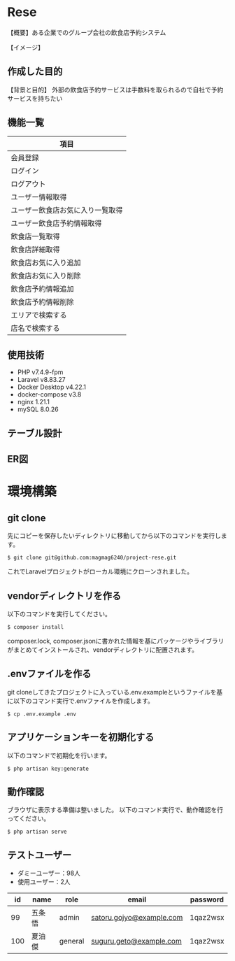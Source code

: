 # Rese

【概要】ある企業でのグループ会社の飲食店予約システム

【イメージ】




## 作成した目的
【背景と目的】 外部の飲食店予約サービスは手数料を取られるので自社で予約サービスを持ちたい

## 機能一覧

| 項目 |
| ---- |
| 会員登録 |
| ログイン |
| ログアウト |
| ユーザー情報取得 |
| ユーザー飲食店お気に入り一覧取得 |
| ユーザー飲食店予約情報取得 |
| 飲食店一覧取得 |
| 飲食店詳細取得 |
| 飲食店お気に入り追加 |
| 飲食店お気に入り削除 |
| 飲食店予約情報追加 |
| 飲食店予約情報削除 |
| エリアで検索する |
| 店名で検索する |

## 使用技術
* PHP v7.4.9-fpm
* Laravel v8.83.27
* Docker Desktop v4.22.1
* docker-compose v3.8
* nginx 1.21.1
* mySQL 8.0.26

## テーブル設計




## ER図



# 環境構築

## git clone

先にコピーを保存したいディレクトリに移動してから以下のコマンドを実行します。

`$ git clone git@github.com:magmag6240/project-rese.git`

これでLaravelプロジェクトがローカル環境にクローンされました。

## vendorディレクトリを作る
以下のコマンドを実行してください。

`$ composer install`

composer.lock, composer.jsonに書かれた情報を基にパッケージやライブラリがまとめてインストールされ、vendorディレクトリに配置されます。

## .envファイルを作る
git cloneしてきたプロジェクトに入っている.env.exampleというファイルを基に以下のコマンド実行で.envファイルを作成します。

`$ cp .env.example .env`

## アプリケーションキーを初期化する
以下のコマンドで初期化を行います。

`$ php artisan key:generate`

## 動作確認
ブラウザに表示する準備は整いました。
以下のコマンド実行で、動作確認を行ってください。

`$ php artisan serve`

## テストユーザー
* ダミーユーザー：98人
* 使用ユーザー：2人

| id | name | role | email | password |
| ---- | ---- | ---- | ---- | ---- |
| 99 | 五条 悟 | admin | satoru.gojyo@example.com | 1qaz2wsx |
| 100 | 夏油 傑 | general | suguru.geto@example.com | 1qaz2wsx |

